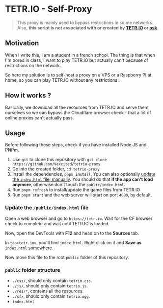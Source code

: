 # TETR.IO - Self-Proxy

> This proxy is mainly used to bypass restrictions in so.me networks. Also, **this script is not associated with or created by [TETR.IO](https://tetr.io) or [osk](https://osk.sh)**.

## Motivation

When I write this, I am a student in a french school. The thing is that when I'm bored in class,
I want to play TETR.IO but actually can't because of restrictions on the network.

So here my solution is to self-host a proxy on a VPS or a Raspberry PI at home, so you can
play TETR.IO without any restrictions !

## How it works ?

Basically, we download all the resources from TETR.IO and serve them ourselves so we can bypass the Cloudflare browser check - that a lot of online proxies can't actually pass.

## Usage

Before following these steps, check if you have installed Node.JS and PNPm.

1. Use `git` to clone this repository with `git clone https://github.com/Vexcited/tetrio-proxy`
2. Go into the created folder, `cd tetrio-proxy`
3. Install the dependencies, `pnpm install`. You can also optionally [update the `index.html` file, manually](#update-the-publicindexhtml-file). You should do that **if the app can't load anymore**, otherwise don't touch the `public/index.html`.
4. Run `pnpm refresh` to install/update the game files from TETR.IO
5. Run `pnpm start` and the web server will start on port `4080`, by default.

### Update the `/public/index.html` file

Open a web browser and go to `https://tetr.io`. Wait for the CF browser check to complete and wait until TETR.IO is loaded.

Now, open the DevTools with **F12** and head on to the **Sources** tab.

In `top>tetr.io>`, you'll find `index.html`. Right click on it and **Save as** `index.html` somewhere.

Now move this file to the root `public` folder
of this repository.

### `public` folder structure

* `./css/`, should only contain `tetrio.css`.
* `./js/`, should only contain `tetrio.js`.
* `./res/*`, contains all the resources.
* `./sfx`, should only contain `tetrio.ogg`.
* `index.html`